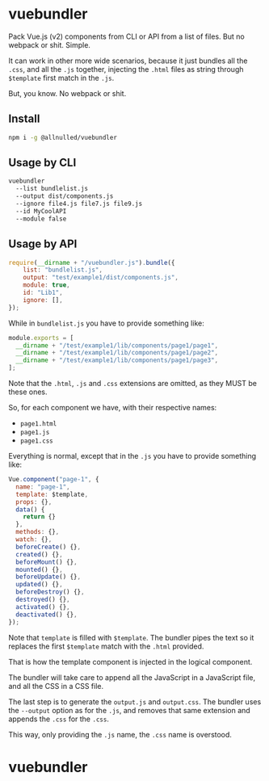 # vuebundler

Pack Vue.js (v2) components from CLI or API from a list of files. But no webpack or shit. Simple.

It can work in other more wide scenarios, because it just bundles all the `.css`, and all the `.js` together, injecting the `.html` files as string through `$template` first match in the `.js`.

But, you know. No webpack or shit.

## Install

```sh
npm i -g @allnulled/vuebundler
```

## Usage by CLI

```sh
vuebundler
  --list bundlelist.js
  --output dist/components.js
  --ignore file4.js file7.js file9.js
  --id MyCoolAPI
  --module false
```

## Usage by API

```js
require(__dirname + "/vuebundler.js").bundle({
    list: "bundlelist.js",
    output: "test/example1/dist/components.js",
    module: true,
    id: "Lib1",
    ignore: [],
});
```

While in `bundlelist.js` you have to provide something like:

```js
module.exports = [
  __dirname + "/test/example1/lib/components/page1/page1",
  __dirname + "/test/example1/lib/components/page1/page2",
  __dirname + "/test/example1/lib/components/page1/page3",
];
```

Note that the `.html`, `.js` and `.css` extensions are omitted, as they MUST be these ones.

So, for each component we have, with their respective names:

- `page1.html`
- `page1.js`
- `page1.css`

Everything is normal, except that in the `.js` you have to provide something like:

```js
Vue.component("page-1", {
  name: "page-1",
  template: $template,
  props: {},
  data() {
    return {}
  },
  methods: {},
  watch: {},
  beforeCreate() {},
  created() {},
  beforeMount() {},
  mounted() {},
  beforeUpdate() {},
  updated() {},
  beforeDestroy() {},
  destroyed() {},
  activated() {},
  deactivated() {},
});
```

Note that `template` is filled with `$template`. The bundler pipes the text so it replaces the first `$template` match with the `.html` provided.

That is how the template component is injected in the logical component.

The bundler will take care to append all the JavaScript in a JavaScript file, and all the CSS in a CSS file.

The last step is to generate the `output.js` and `output.css`. The bundler uses the `--output` option as for the `.js`, and removes that same extension and appends the `.css` for the `.css`.

This way, only providing the `.js` name, the `.css` name is overstood.

# vuebundler
